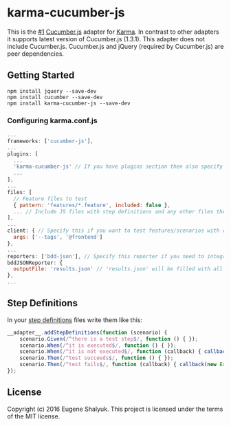 # karma-cucumber-js

This is the [#1](https://npms.io/search?q=cucumber+karma) [Cucumber.js](https://github.com/cucumber/cucumber-js) adapter for [Karma](https://github.com/karma-runner/karma). In contrast to other adapters it supports latest version of Cucumber.js (1.3.1).
This adapter does not include Cucumber.js. Cucumber.js and jQuery (required by Cucumber.js) are peer dependencies.

## Getting Started

``` Shell
npm install jquery --save-dev
npm install cucumber --save-dev
npm install karma-cucumber-js --save-dev
```

### Configuring karma.conf.js

``` JavaScript
...
frameworks: ['cucumber-js'],
...
plugins: [
  ...
  'karma-cucumber-js' // If you have plugins section then also specify this, you could omit it otherwise
  ...
],
...
files: [
  // Feature files to test
  { pattern: 'features/*.feature', included: false },
  ... // Include JS files with step definitions and any other files they require
],
...
client: { // Specify this if you want to test features/scenarios with certain tags only
  args: ['--tags', '@frontend']
},
...
reporters: ['bdd-json'], // Specify this reporter if you need to integrate test results into living documentation
bddJSONReporter: {
  outputFile: 'results.json' // 'results.json' will be filled with all scenarios test results
},
...
```

## Step Definitions

In your [step definitions](https://github.com/cucumber/cucumber-js#step-definitions) files write them like this:
``` JavaScript
__adapter__.addStepDefinitions(function (scenario) {
    scenario.Given(/^there is a test step$/, function () { });
    scenario.When(/^it is executed$/, function () { });
    scenario.When(/^it is not executed$/, function (callback) { callback(null, 'pending'); });
    scenario.Then(/^test succeeds$/, function () { });
    scenario.Then(/^test fails$/, function (callback) { callback(new Error('Step failed')); });
});
```

## License

Copyright (c) 2016 Eugene Shalyuk.
This project is licensed under the terms of the MIT license.
